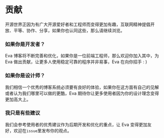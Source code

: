 # 贡献

开源世界正因为有广大开源爱好者和工程师而变得更加有趣，互联网精神提倡开放、平等、协作、分享，如果你也认同这些，那么请继续浏览。

### 如果你是开发者？

Eva 博客将不断完善和优化，如果你是一位前端工程师，那么欢迎你加入其中，为 Eva 做出贡献，让更多人使用稳定可靠的程序并非易事，Eva 在向你招手 : )

### 如果你是设计师？

我们相信一个优秀的博客系统必须要有良好的体验，如果你在这方面有自己的见解或者认为我们哪里可以做的更酷，Eva 期待你让更多使用者因为你的设计理念变得更加高大上。

### 我只是有些建议

我们会参考使用者的优秀建议作为后期开发和优化的重点，让 Eva 变得更加友好，欢迎在`issue`里发布你的观点。
